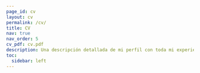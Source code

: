 ```yaml
---
page_id: cv
layout: cv
permalink: /cv/
title: CV
nav: true
nav_order: 5
cv_pdf: cv.pdf
description: Una descripción detallada de mi perfil con toda mi experiencia, educación y aficiones.
toc:
  sidebar: left
---
```

